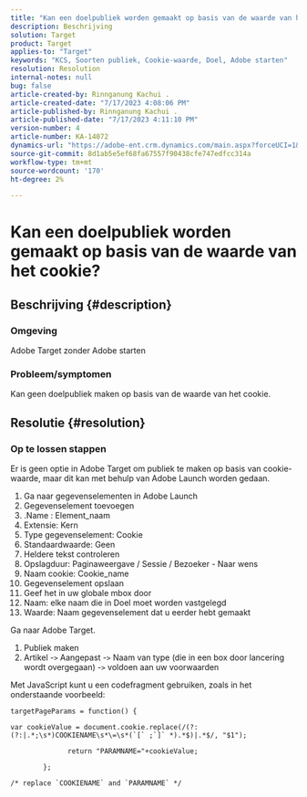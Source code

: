 ```yaml
---
title: "Kan een doelpubliek worden gemaakt op basis van de waarde van het cookie?"
description: Beschrijving
solution: Target
product: Target
applies-to: "Target"
keywords: "KCS, Soorten publiek, Cookie-waarde, Doel, Adobe starten"
resolution: Resolution
internal-notes: null
bug: false
article-created-by: Rinnganung Kachui .
article-created-date: "7/17/2023 4:08:06 PM"
article-published-by: Rinnganung Kachui .
article-published-date: "7/17/2023 4:11:10 PM"
version-number: 4
article-number: KA-14072
dynamics-url: "https://adobe-ent.crm.dynamics.com/main.aspx?forceUCI=1&pagetype=entityrecord&etn=knowledgearticle&id=91236419-bc24-ee11-9cbe-6045bd006268"
source-git-commit: 8d1ab5e5ef68fa67557f90438cfe747edfcc314a
workflow-type: tm+mt
source-wordcount: '170'
ht-degree: 2%

---
```


# Kan een doelpubliek worden gemaakt op basis van de waarde van het cookie?

## Beschrijving {#description}




### Omgeving



Adobe Target zonder Adobe starten



### Probleem/symptomen



Kan geen doelpubliek maken op basis van de waarde van het cookie.


## Resolutie {#resolution}




### Op te lossen stappen



Er is geen optie in Adobe Target om publiek te maken op basis van cookie-waarde, maar dit kan met behulp van Adobe Launch worden gedaan.

1. Ga naar gegevenselementen in Adobe Launch
2. Gegevenselement toevoegen
3. .Name : Element_naam
4. Extensie: Kern
5. Type gegevenselement: Cookie
6. Standaardwaarde: Geen
7. Heldere tekst controleren
8. Opslagduur: Paginaweergave / Sessie / Bezoeker - Naar wens
9. Naam cookie: Cookie_name
10. Gegevenselement opslaan
11. Geef het in uw globale mbox door
12. Naam: elke naam die in Doel moet worden vastgelegd
13. Waarde: Naam gegevenselement dat u eerder hebt gemaakt


Ga naar Adobe Target.

1. Publiek maken
2. Artikel -`>`  Aangepast -`>`  Naam van type (die in een box door lancering wordt overgegaan) -`>`  voldoen aan uw voorwaarden




Met JavaScript kunt u een codefragment gebruiken, zoals in het onderstaande voorbeeld:


```
targetPageParams = function() {

var cookieValue = document.cookie.replace(/(?:(?:|.*;\s*)COOKIENAME\s*\=\s*(`[` ;`]` *).*$)|.*$/, "$1");

              return "PARAMNAME="+cookieValue;

        };

/* replace `COOKIENAME` and `PARAMNAME` */
```

